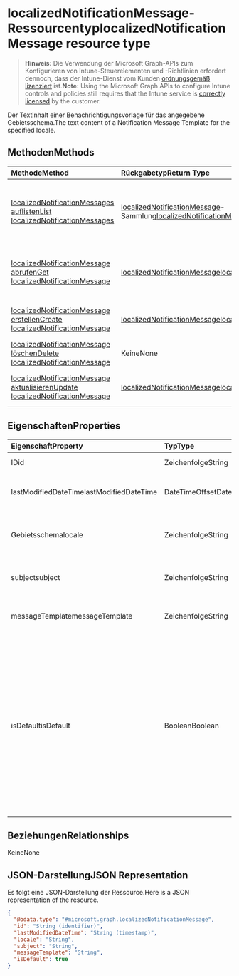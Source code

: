 # <a name="localizednotificationmessage-resource-type"></a><span data-ttu-id="d0e18-101">localizedNotificationMessage-Ressourcentyp</span><span class="sxs-lookup"><span data-stu-id="d0e18-101">localizedNotificationMessage resource type</span></span>

> <span data-ttu-id="d0e18-102">**Hinweis:** Die Verwendung der Microsoft Graph-APIs zum Konfigurieren von Intune-Steuerelementen und -Richtlinien erfordert dennoch, dass der Intune-Dienst vom Kunden [ordnungsgemäß lizenziert](https://go.microsoft.com/fwlink/?linkid=839381) ist.</span><span class="sxs-lookup"><span data-stu-id="d0e18-102">**Note:** Using the Microsoft Graph APIs to configure Intune controls and policies still requires that the Intune service is [correctly licensed](https://go.microsoft.com/fwlink/?linkid=839381) by the customer.</span></span>

<span data-ttu-id="d0e18-103">Der Textinhalt einer Benachrichtigungsvorlage für das angegebene Gebietsschema.</span><span class="sxs-lookup"><span data-stu-id="d0e18-103">The text content of a Notification Message Template for the specified locale.</span></span>
## <a name="methods"></a><span data-ttu-id="d0e18-104">Methoden</span><span class="sxs-lookup"><span data-stu-id="d0e18-104">Methods</span></span>
|<span data-ttu-id="d0e18-105">Methode</span><span class="sxs-lookup"><span data-stu-id="d0e18-105">Method</span></span>|<span data-ttu-id="d0e18-106">Rückgabetyp</span><span class="sxs-lookup"><span data-stu-id="d0e18-106">Return Type</span></span>|<span data-ttu-id="d0e18-107">Beschreibung</span><span class="sxs-lookup"><span data-stu-id="d0e18-107">Description</span></span>|
|:---|:---|:---|
|[<span data-ttu-id="d0e18-108">localizedNotificationMessages auflisten</span><span class="sxs-lookup"><span data-stu-id="d0e18-108">List localizedNotificationMessages</span></span>](../api/intune_notification_localizednotificationmessage_list.md)|<span data-ttu-id="d0e18-109">[localizedNotificationMessage](../resources/intune_notification_localizednotificationmessage.md)-Sammlung</span><span class="sxs-lookup"><span data-stu-id="d0e18-109">[localizedNotificationMessage](../resources/intune_notification_localizednotificationmessage.md) collection</span></span>|<span data-ttu-id="d0e18-110">Auflisten von Eigenschaften und Beziehungen der [localizedNotificationMessage](../resources/intune_notification_localizednotificationmessage.md)-Objekte.</span><span class="sxs-lookup"><span data-stu-id="d0e18-110">List properties and relationships of the [localizedNotificationMessage](../resources/intune_notification_localizednotificationmessage.md) objects.</span></span>|
|[<span data-ttu-id="d0e18-111">localizedNotificationMessage abrufen</span><span class="sxs-lookup"><span data-stu-id="d0e18-111">Get localizedNotificationMessage</span></span>](../api/intune_notification_localizednotificationmessage_get.md)|[<span data-ttu-id="d0e18-112">localizedNotificationMessage</span><span class="sxs-lookup"><span data-stu-id="d0e18-112">localizedNotificationMessage</span></span>](../resources/intune_notification_localizednotificationmessage.md)|<span data-ttu-id="d0e18-113">Lesen von Eigenschaften und Beziehungen des [localizedNotificationMessage](../resources/intune_notification_localizednotificationmessage.md)-Objekts.</span><span class="sxs-lookup"><span data-stu-id="d0e18-113">Read properties and relationships of the [localizedNotificationMessage](../resources/intune_notification_localizednotificationmessage.md) object.</span></span>|
|[<span data-ttu-id="d0e18-114">localizedNotificationMessage erstellen</span><span class="sxs-lookup"><span data-stu-id="d0e18-114">Create localizedNotificationMessage</span></span>](../api/intune_notification_localizednotificationmessage_create.md)|[<span data-ttu-id="d0e18-115">localizedNotificationMessage</span><span class="sxs-lookup"><span data-stu-id="d0e18-115">localizedNotificationMessage</span></span>](../resources/intune_notification_localizednotificationmessage.md)|<span data-ttu-id="d0e18-116">Erstellen eines neuen [localizedNotificationMessage](../resources/intune_notification_localizednotificationmessage.md)-Objekts.</span><span class="sxs-lookup"><span data-stu-id="d0e18-116">Create a new [localizedNotificationMessage](../resources/intune_notification_localizednotificationmessage.md) object.</span></span>|
|[<span data-ttu-id="d0e18-117">localizedNotificationMessage löschen</span><span class="sxs-lookup"><span data-stu-id="d0e18-117">Delete localizedNotificationMessage</span></span>](../api/intune_notification_localizednotificationmessage_delete.md)|<span data-ttu-id="d0e18-118">Keine</span><span class="sxs-lookup"><span data-stu-id="d0e18-118">None</span></span>|<span data-ttu-id="d0e18-119">Löschen einer [localizedNotificationMessage](../resources/intune_notification_localizednotificationmessage.md).</span><span class="sxs-lookup"><span data-stu-id="d0e18-119">Deletes a [localizedNotificationMessage](../resources/intune_notification_localizednotificationmessage.md).</span></span>|
|[<span data-ttu-id="d0e18-120">localizedNotificationMessage aktualisieren</span><span class="sxs-lookup"><span data-stu-id="d0e18-120">Update localizedNotificationMessage</span></span>](../api/intune_notification_localizednotificationmessage_update.md)|[<span data-ttu-id="d0e18-121">localizedNotificationMessage</span><span class="sxs-lookup"><span data-stu-id="d0e18-121">localizedNotificationMessage</span></span>](../resources/intune_notification_localizednotificationmessage.md)|<span data-ttu-id="d0e18-122">Aktualisieren der Eigenschaften eines [LocalizedNotificationMessage](../resources/intune_notification_localizednotificationmessage.md)-Objekts.</span><span class="sxs-lookup"><span data-stu-id="d0e18-122">Update the properties of a [localizedNotificationMessage](../resources/intune_notification_localizednotificationmessage.md) object.</span></span>|

## <a name="properties"></a><span data-ttu-id="d0e18-123">Eigenschaften</span><span class="sxs-lookup"><span data-stu-id="d0e18-123">Properties</span></span>
|<span data-ttu-id="d0e18-124">Eigenschaft</span><span class="sxs-lookup"><span data-stu-id="d0e18-124">Property</span></span>|<span data-ttu-id="d0e18-125">Typ</span><span class="sxs-lookup"><span data-stu-id="d0e18-125">Type</span></span>|<span data-ttu-id="d0e18-126">Beschreibung</span><span class="sxs-lookup"><span data-stu-id="d0e18-126">Description</span></span>|
|:---|:---|:---|
|<span data-ttu-id="d0e18-127">ID</span><span class="sxs-lookup"><span data-stu-id="d0e18-127">id</span></span>|<span data-ttu-id="d0e18-128">Zeichenfolge</span><span class="sxs-lookup"><span data-stu-id="d0e18-128">String</span></span>|<span data-ttu-id="d0e18-129">Schlüssel der Entität</span><span class="sxs-lookup"><span data-stu-id="d0e18-129">Key of the entity.</span></span>|
|<span data-ttu-id="d0e18-130">lastModifiedDateTime</span><span class="sxs-lookup"><span data-stu-id="d0e18-130">lastModifiedDateTime</span></span>|<span data-ttu-id="d0e18-131">DateTimeOffset</span><span class="sxs-lookup"><span data-stu-id="d0e18-131">DateTimeOffset</span></span>|<span data-ttu-id="d0e18-132">Datum und Uhrzeit der letzten Änderung des Objekts.</span><span class="sxs-lookup"><span data-stu-id="d0e18-132">DateTime the object was last modified.</span></span>|
|<span data-ttu-id="d0e18-133">Gebietsschema</span><span class="sxs-lookup"><span data-stu-id="d0e18-133">locale</span></span>|<span data-ttu-id="d0e18-134">Zeichenfolge</span><span class="sxs-lookup"><span data-stu-id="d0e18-134">String</span></span>|<span data-ttu-id="d0e18-135">Das Gebietsschema für das diese Nachricht bestimmt ist.</span><span class="sxs-lookup"><span data-stu-id="d0e18-135">The Locale for which this message is destined.</span></span>|
|<span data-ttu-id="d0e18-136">subject</span><span class="sxs-lookup"><span data-stu-id="d0e18-136">subject</span></span>|<span data-ttu-id="d0e18-137">Zeichenfolge</span><span class="sxs-lookup"><span data-stu-id="d0e18-137">String</span></span>|<span data-ttu-id="d0e18-138">Die Vorlage für den Betreff der Nachricht.</span><span class="sxs-lookup"><span data-stu-id="d0e18-138">The Message Template Subject.</span></span>|
|<span data-ttu-id="d0e18-139">messageTemplate</span><span class="sxs-lookup"><span data-stu-id="d0e18-139">messageTemplate</span></span>|<span data-ttu-id="d0e18-140">Zeichenfolge</span><span class="sxs-lookup"><span data-stu-id="d0e18-140">String</span></span>|<span data-ttu-id="d0e18-141">Die Vorlage für den Inhalt der Nachricht.</span><span class="sxs-lookup"><span data-stu-id="d0e18-141">The Message Template content.</span></span>|
|<span data-ttu-id="d0e18-142">isDefault</span><span class="sxs-lookup"><span data-stu-id="d0e18-142">isDefault</span></span>|<span data-ttu-id="d0e18-143">Boolean</span><span class="sxs-lookup"><span data-stu-id="d0e18-143">Boolean</span></span>|<span data-ttu-id="d0e18-144">Die Kennzeichnung gibt an, ob dies das Standard-Gebietsschema für die Fallbacksprache ist.</span><span class="sxs-lookup"><span data-stu-id="d0e18-144">Flag to indicate whether or not this is the default locale for language fallback.</span></span> <span data-ttu-id="d0e18-145">Dieser Kennzeichnung kann nur festgelegt werden.</span><span class="sxs-lookup"><span data-stu-id="d0e18-145">This flag can only be set.</span></span> <span data-ttu-id="d0e18-146">Um die Festlegung aufzuheben, setzen Sie diese Eigenschaft bei einer anderen lokalisierten Benachrichtigung auf „true“.</span><span class="sxs-lookup"><span data-stu-id="d0e18-146">To unset, set this property to true on another Localized Notification Message.</span></span>|

## <a name="relationships"></a><span data-ttu-id="d0e18-147">Beziehungen</span><span class="sxs-lookup"><span data-stu-id="d0e18-147">Relationships</span></span>
<span data-ttu-id="d0e18-148">Keine</span><span class="sxs-lookup"><span data-stu-id="d0e18-148">None</span></span>
## <a name="json-representation"></a><span data-ttu-id="d0e18-149">JSON-Darstellung</span><span class="sxs-lookup"><span data-stu-id="d0e18-149">JSON Representation</span></span>
<span data-ttu-id="d0e18-150">Es folgt eine JSON-Darstellung der Ressource.</span><span class="sxs-lookup"><span data-stu-id="d0e18-150">Here is a JSON representation of the resource.</span></span>
<!--{
  "blockType": "resource",
  "baseType": "microsoft.graph.entity",
  "keyProperty": "id",
  "@odata.type": "microsoft.graph.localizedNotificationMessage"
}-->
``` json
{
  "@odata.type": "#microsoft.graph.localizedNotificationMessage",
  "id": "String (identifier)",
  "lastModifiedDateTime": "String (timestamp)",
  "locale": "String",
  "subject": "String",
  "messageTemplate": "String",
  "isDefault": true
}
```








